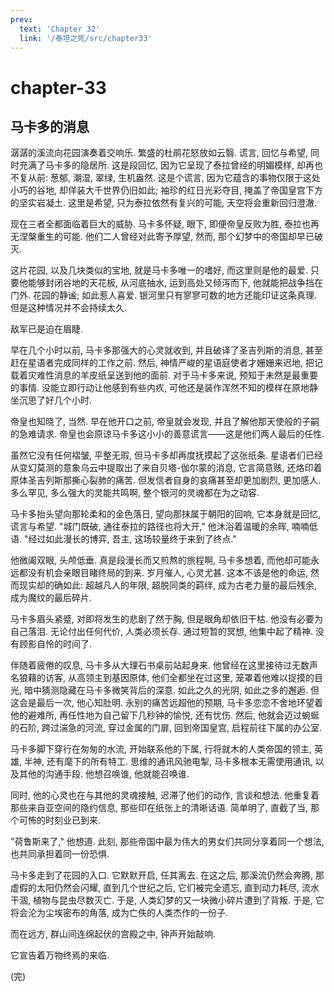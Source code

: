 ```yaml
---
prev:
  text: 'Chapter 32'
  link: '/泰坦之死/src/chapter33'
---
```


# chapter-33

## 马卡多的消息

潺潺的溪流向花园演奏着交响乐. 繁盛的杜鹃花怒放如云翳. 谎言, 回忆与希望, 同时充满了马卡多的隐居所. 这是段回忆, 因为它呈现了泰拉曾经的明媚模样, 却再也不复从前: 葱郁, 潮湿, 翠绿, 生机盎然. 这是个谎言, 因为它蕴含的事物仅限于这处小巧的谷地, 却佯装大千世界仍旧如此; 袖珍的红日光彩夺目, 掩盖了帝国皇宫下方的坚实岩凝土. 这里是希望, 只为泰拉依然有复兴的可能, 天空将会重新回归澄澈.

现在三者全都面临着巨大的威胁. 马卡多怀疑, 眼下, 即便帝皇反败为胜, 泰拉也再无涅槃重生的可能. 他们二人曾经对此寄予厚望, 然而, 那个幻梦中的帝国却早已破灭.

这片花园, 以及几块类似的宝地, 就是马卡多唯一的嗜好, 而这里则是他的最爱. 只要他能够封闭谷地的天花板, 从河底抽水, 运到高处又倾泻而下, 他就能把战争挡在门外. 花园的静谧; 如此惹人喜爱. 银河里只有寥寥可数的地方还能印证这条真理. 但是这种情况并不会持续太久.

敌军已是迫在眉睫.

早在几个小时以前, 马卡多那强大的心灵就收到, 并且破译了圣吉列斯的消息, 甚至赶在星语者完成同样的工作之前. 然后, 神情严峻的星语庭使者才姗姗来迟地, 把记载着灾难性消息的羊皮纸呈送到他的面前. 对于马卡多来说, 预知于未然是最重要的事情. 没能立即行动让他感到有些内疚, 可他还是装作浑然不知的模样在原地静坐沉思了好几个小时.

帝皇也知晓了, 当然. 早在他开口之前, 帝皇就会发现, 并且了解他那天使般的子嗣的急难请求. 帝皇也会原谅马卡多这小小的善意谎言——这是他们两人最后的任性.

虽然它没有任何褶皱, 平整无瑕, 但马卡多却再度抚摸起了这张纸条. 星语者们已经从变幻莫测的意象乌云中提取出了来自贝塔-伽尔蒙的消息, 它言简意赅, 还烙印着原体圣吉列斯那撕心裂肺的痛苦. 但发信者自身的哀痛甚至却更加剧烈, 更加感人. 多么罕见, 多么强大的灵能共鸣啊, 整个银河的灵魂都在为之动容.

马卡多抬头望向那轮柔和的金色落日, 望向那抹属于朝阳的回响, 它本身就是回忆, 谎言与希望. "城门既破, 通往泰拉的路径也将大开," 他沐浴着温暖的余晖, 喃喃低语. "经过如此漫长的博弈, 吾主, 这场较量终于来到了终点."

他微阖双眼, 头颅低垂. 真是段漫长而又煎熬的旅程啊, 马卡多想着, 而他却可能永远都没有机会亲眼目睹终局的到来. 岁月催人, 心灵尤甚. 这本不该是他的命运, 然而现实却的确如此: 超越凡人的年限, 超脱同类的羁绊, 成为古老力量的最后残余, 成为魔纹的最后碎片.

马卡多眉头紧蹙, 对即将发生的悲剧了然于胸, 但是眼角却依旧干枯. 他没有必要为自己落泪. 无论付出任何代价, 人类必须长存. 通过短暂的冥想, 他集中起了精神. 没有顾影自怜的时间了.

伴随着疲倦的叹息, 马卡多从大理石书桌前站起身来. 他曾经在这里接待过无数声名狼藉的访客, 从高领主到基因原体, 他们全都坐在过这里, 笼罩着他难以捉摸的目光, 暗中猜测隐藏在马卡多微笑背后的深意. 如此之久的光阴, 如此之多的邂逅. 但这会是最后一次, 他心知肚明. 永别的痛苦远超他的预期, 马卡多恋恋不舍地环望着他的避难所, 再任性地为自己留下几秒钟的愉悦, 还有忧伤. 然后, 他就会迈过蜿蜒的石阶, 跨过湍急的河流, 穿过金属的门扉, 回到帝国皇宫, 启程前往下属的办公室.

马卡多脚下穿行在匆匆的水流, 开始联系他的下属, 行将就木的人类帝国的领主, 英雄, 半神, 还有麾下的所有特工. 思维的通讯风驰电掣, 马卡多根本无需使用通讯, 以及其他的沟通手段. 他想召唤谁, 他就能召唤谁.

同时, 他的心灵也在与其他的灵魂接触, 迟滞了他们的动作, 言谈和想法. 他重复着那些来自亚空间的隐约信息, 那些印在纸张上的清晰话语. 简单明了, 直截了当, 那个可怖的时刻业已到来.

"荷鲁斯来了," 他想道. 此刻, 那些帝国中最为伟大的男女们共同分享着同一个想法, 也共同承担着同一份恐惧.

马卡多走到了花园的入口. 它默默开启, 任其离去. 在这之后, 那溪流仍然会奔腾, 那虚假的太阳仍然会闪耀, 直到几个世纪之后, 它们被完全遗忘, 直到动力耗尽, 流水干涸, 植物与昆虫尽数灭亡. 于是, 人类幻梦的又一块微小碎片遭到了背叛. 于是, 它将会沦为尘埃密布的角落, 成为亡佚的人类杰作的一份子.

而在远方, 群山间连绵起伏的宫殿之中, 钟声开始敲响.

它宣告着万物终焉的来临.

(完)
